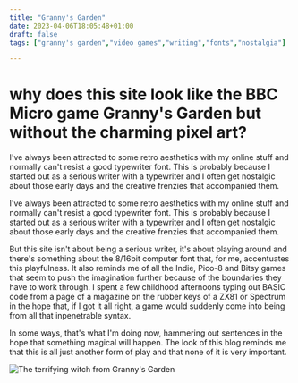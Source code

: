 ```yaml
---
title: "Granny's Garden"
date: 2023-04-06T18:05:48+01:00
draft: false
tags: ["granny's garden","video games","writing","fonts","nostalgia"]

---
```


# why does this site look like the BBC Micro game Granny's Garden but without the charming pixel art?

I've always been attracted to some retro aesthetics with my online stuff and normally can't resist a good typewriter font. This is probably because I started out as a serious writer with a typewriter and I often get nostalgic about those early days and the creative frenzies that accompanied them.

I've always been attracted to some retro aesthetics with my online stuff and normally can't resist a good typewriter font. This is probably because I started out as a serious writer with a typewriter and I often get nostalgic about those early days and the creative frenzies that accompanied them.

But this site isn't about being a serious writer, it's about playing around and there's something about the 8/16bit computer font that, for me, accentuates this playfulness. It also reminds me of all the Indie, Pico-8 and Bitsy games that seem to push the imagination further because of the boundaries they have to work through. I spent a few childhood afternoons typing out BASIC code from a page of a magazine on the rubber keys of a ZX81 or Spectrum in the hope that, if I got it all right, a game would suddenly come into being from all that inpenetrable syntax.

In some ways, that's what I'm doing now, hammering out sentences in the hope that something magical will happen. The look of this blog reminds me that this is all just another form of play and that none of it is very important.

![The terrifying witch from Granny's Garden](/grannysgarden.jpg)